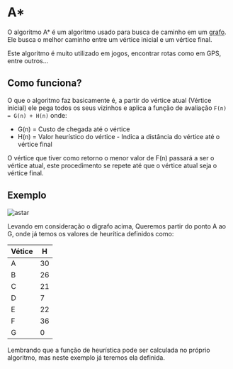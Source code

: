 # A*

O algoritmo A* é um algoritmo usado para busca de caminho em um [grafo](https://github.com/GuilhermehChaves/google-skills/tree/develop/estrutura_de_dados/graphs). Ele busca o melhor caminho entre um vértice inicial e um vértice final.

Este algoritmo é muito utilizado em jogos, encontrar rotas como em GPS, entre outros...

## Como funciona?

O que o algoritmo faz basicamente é, a partir do vértice atual (Vértice inicial) ele pega todos os seus vizinhos e aplica a função de avaliação `F(n) = G(n) + H(n)` onde: 

- G(n) = Custo de chegada até o vértice
- H(n) = Valor heurístico do vértice - Indica a distância do vértice até o vértice final

O vértice que tiver como retorno o menor valor de F(n) passará a ser o vértice atual, este procedimento se repete até que o vértice atual seja o vértice final.

## Exemplo

![astar](https://user-images.githubusercontent.com/48635609/104031436-7c346c80-51ab-11eb-8c5f-6e432b5b1146.PNG)

Levando em consideração o digrafo acima, Queremos partir do ponto A ao G, onde já temos os valores de heurítica definidos como:

| Vétice | H |
| ------ | --- |
| A | 30 |
| B | 26 |
| C | 21 |
| D | 7 |
| E | 22 |
| F | 36 |
| G | 0 |

Lembrando que a função de heurística pode ser calculada no próprio algoritmo, mas neste exemplo já teremos ela definida.

